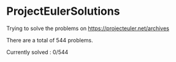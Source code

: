 # ProjectEulerSolutions

Trying to solve the problems on https://projecteuler.net/archives 

There are a total of 544 problems.

Currently solved : 0/544
